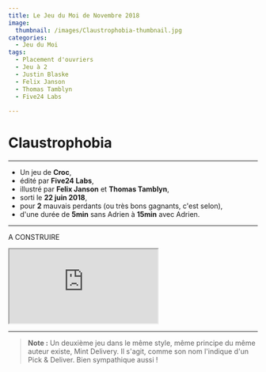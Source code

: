 ```yaml
---
title: Le Jeu du Moi de Novembre 2018
image: 
  thumbnail: /images/Claustrophobia-thumbnail.jpg
categories:
  - Jeu du Moi
tags:
  - Placement d'ouvriers
  - Jeu à 2
  - Justin Blaske
  - Felix Janson
  - Thomas Tamblyn
  - Five24 Labs
  
---
```


# Claustrophobia

---

- Un jeu de **Croc**,
- édité par **Five24 Labs**,
- illustré par **Felix Janson** et **Thomas Tamblyn**,
- sorti le **22 juin 2018**,
- pour **2** mauvais perdants (ou très bons gagnants, c'est selon),
- d'une durée de **5min** sans Adrien à **15min** avec Adrien. 

---

A CONSTRUIRE


<div class="responsive-embed responsive-embed-16by9">
  <iframe class="responsive-embed-item" src="https://www.youtube.com/embed/QBuWCYCxHMY"></iframe>
</div>

---

> **Note :** Un deuxième jeu dans le même style, même principe du même auteur existe, Mint Delivery. Il s'agit, comme son nom l'indique d'un Pick & Deliver. Bien sympathique aussi !

